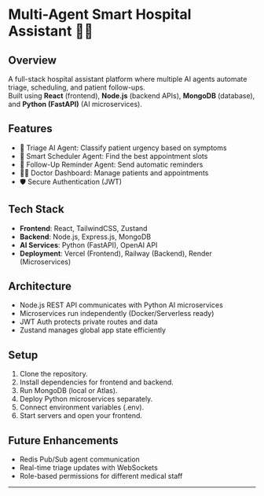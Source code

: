 # Multi-Agent Smart Hospital Assistant 🏥🤖

## Overview

A full-stack hospital assistant platform where multiple AI agents automate triage, scheduling, and patient follow-ups.  
Built using **React** (frontend), **Node.js** (backend APIs), **MongoDB** (database), and **Python (FastAPI)** (AI microservices).

## Features

- 🧠 Triage AI Agent: Classify patient urgency based on symptoms
- 📅 Smart Scheduler Agent: Find the best appointment slots
- 🔔 Follow-Up Reminder Agent: Send automatic reminders
- 👨‍⚕️ Doctor Dashboard: Manage patients and appointments
- 🛡️ Secure Authentication (JWT)

## Tech Stack

- **Frontend**: React, TailwindCSS, Zustand
- **Backend**: Node.js, Express.js, MongoDB
- **AI Services**: Python (FastAPI), OpenAI API
- **Deployment**: Vercel (Frontend), Railway (Backend), Render (Microservices)

## Architecture

- Node.js REST API communicates with Python AI microservices
- Microservices run independently (Docker/Serverless ready)
- JWT Auth protects private routes and data
- Zustand manages global app state efficiently

## Setup

1. Clone the repository.
2. Install dependencies for frontend and backend.
3. Run MongoDB (local or Atlas).
4. Deploy Python microservices separately.
5. Connect environment variables (.env).
6. Start servers and open your frontend.

## Future Enhancements

- Redis Pub/Sub agent communication
- Real-time triage updates with WebSockets
- Role-based permissions for different medical staff

---
